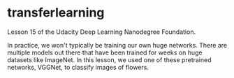 # transferlearning

Lesson 15 of the Udacity Deep Learning Nanodegree Foundation.

In practice, we won't typically be training our own huge networks.
There are multiple models out there that have been trained for weeks on huge datasets like ImageNet.
In this lesson, we used one of these pretrained networks, VGGNet, to classify images of flowers.
